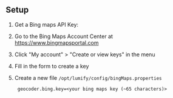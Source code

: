 
Setup
-----

1. Get a Bing maps API Key:
  1. Go to the Bing Maps Account Center at https://www.bingmapsportal.com
  1. Click "My account" > "Create or view keys" in the menu
  1. Fill in the form to create a key
1. Create a new file `/opt/lumify/config/bingMaps.properties`

        geocoder.bing.key=<your bing maps key (~65 characters)>
